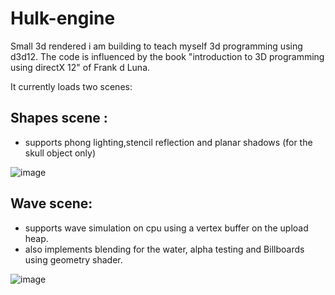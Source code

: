 # Hulk-engine

Small 3d rendered i am building to teach myself 3d programming using d3d12. The code is influenced by the book "introduction to 3D programming using directX 12" of Frank d Luna.


It currently loads two scenes:

## Shapes scene :
- supports phong lighting,stencil reflection and planar shadows (for the skull object only)

![image](https://user-images.githubusercontent.com/56231582/214307328-475bf0b7-2092-4ea4-acde-b498e160cfeb.png)

## Wave scene:
- supports wave simulation on cpu using a vertex buffer on the upload heap.
- also implements blending for the water, alpha testing and Billboards using geometry shader.

![image](https://user-images.githubusercontent.com/56231582/214309902-1aafdaa7-2aac-4e94-913a-36e3cc16705d.png)



